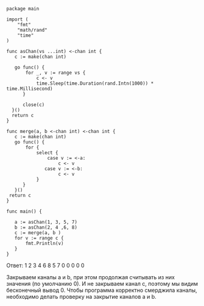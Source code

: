 ```Golang
package main
 
import (
    "fmt"
    "math/rand"
    "time"
)
 
func asChan(vs ...int) <-chan int {
   c := make(chan int)
 
   go func() {
       for _, v := range vs {
           c <- v
           time.Sleep(time.Duration(rand.Intn(1000)) * time.Millisecond)
      }
 
      close(c)
  }()
  return c
}
 
func merge(a, b <-chan int) <-chan int {
   c := make(chan int)
   go func() {
       for {
           select {
               case v := <-a:
                   c <- v
              case v := <-b:
                   c <- v
           }
      }
   }()
 return c
}
 
func main() {
 
   a := asChan(1, 3, 5, 7)
   b := asChan(2, 4 ,6, 8)
   c := merge(a, b )
   for v := range c {
       fmt.Println(v)
   }
}

```

Ответ: 1 2 3 4 6 8 5 7 0 0 0 0 0

Закрываем каналы a и b, при этом продолжая считывать из них значения (по умолчанию 0). 
И не закрываем канал c, поэтому мы видим бесконечный вывод 0.
Чтобы программа корректно смерджила каналы, необходимо делать проверку на закрытие каналов a и b.